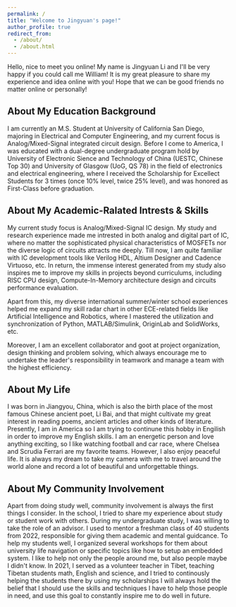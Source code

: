 ```yaml
---
permalink: /
title: "Welcome to Jingyuan's page!"
author_profile: true
redirect_from: 
  - /about/
  - /about.html
---
```


Hello, nice to meet you online! My name is Jingyuan Li and I'll be very happy if you could call me William! It is my great pleasure to share my experience and idea online with you! Hope that we can be good friends no matter online or personally!

About My Education Background
------
I am currently an M.S. Student at University of California San Diego, majoring in Electrical and Computer Engineering, and my current focus is Analog/Mixed-Signal integrated circuit design. Before I come to America, I was educated with a dual-degree undergraduate program hold by University of Electronic Sience and Technology of China (UESTC, Chinese Top 30) and University of Glasgow (UoG, QS 78) in the field of electronics and electrical engineering, where I received the Scholarship for Excellect Students for 3 times (once 10% level, twice 25% level), and was honored as First-Class before graduation.

About My Academic-Ralated Intrests & Skills
------
My current study focus is Analog/Mixed-Signal IC design. My study and research experience made me intrested in both analog and digital part of IC, where no matter the sophisticated physical characteristics of MOSFETs nor the diverse logic of circuits attracts me deeply. Till now, I am quite familiar with IC development tools like Verilog HDL, Altium Designer and Cadence Virtuoso, etc. In return, the immense interest generated from my study also inspires me to improve my skills in projects beyond curriculums, including RISC CPU design, Compute-In-Memory architecture design and circuits performance evaluation.

Apart from this, my diverse international summer/winter school experiences helped me expand my skill radar chart in other ECE-related fields like Artificial Intelligence and Robotics, where I mastered the utilization and synchronization of Python, MATLAB/Simulink, OriginLab and SolidWorks, etc.

Moreover, I am an excellent collaborator and goot at project organization, design thinking and problem solving, which always encourage me to undertake the leader's responsibility in teamwork and manage a team with the highest efficiency.

About My Life
------
I was born in Jiangyou, China, which is also the birth place of the most famous Chinese ancient poet, Li Bai, and that might cultivate my  great interest in reading poems, ancient articles and other kinds of literature. Presently, I am in America so I am trying to continune this hobby in Engilish in order to improve my English skills. I am an energetic person and love anything exciting, so I like watching football and car race, where Chelsea and Scrudia Ferrari are my favorite teams. However, I also enjoy peaceful life. It is always my dream to take my camera with me to travel around the world alone and record a lot of beautiful and unforgettable things.

About My Community Involvement
------
Apart from doing study well, community involvement is always the first things I consider. In the school, I tried to share my experience about study or student work with others. During my undergraduate study, I was willing to take the role of an advisor. I used to mentor a freshman class of 40 students from 2022, responsible for giving them academic and mental guidcance. To help my students well, I organized several workshops for them about university life navigation or specific topics like how to setup an embedded system. I like to help not only the people around me, but also people maybe I didn't know. In 2021, I served as a volunteer teacher in Tibet, teaching Tibetan students math, English and science, and I tried to continously helping the students there by using my scholarships I will always hold the belief that I should use the skills and techniques I have to help those people in need, and use this goal to constantly inspire me to do well in future.